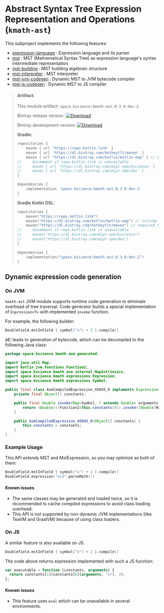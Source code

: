 # Abstract Syntax Tree Expression Representation and Operations (`kmath-ast`)

This subproject implements the following features:

 - [expression-language](src/jvmMain/kotlin/kscience/kmath/ast/parser.kt) : Expression language and its parser
 - [mst](src/commonMain/kotlin/kscience/kmath/ast/MST.kt) : MST (Mathematical Syntax Tree) as expression language's syntax intermediate representation
 - [mst-building](src/commonMain/kotlin/kscience/kmath/ast/MstAlgebra.kt) : MST building algebraic structure
 - [mst-interpreter](src/commonMain/kotlin/kscience/kmath/ast/MST.kt) : MST interpreter
 - [mst-jvm-codegen](src/jvmMain/kotlin/kscience/kmath/asm/asm.kt) : Dynamic MST to JVM bytecode compiler
 - [mst-js-codegen](src/jsMain/kotlin/kscience/kmath/estree/estree.kt) : Dynamic MST to JS compiler


> #### Artifact:
>
> This module artifact: `space.kscience:kmath-ast:0.3.0-dev-2`.
>
> Bintray release version:        [ ![Download](https://api.bintray.com/packages/mipt-npm/kscience/kmath-ast/images/download.svg) ](https://bintray.com/mipt-npm/kscience/kmath-ast/_latestVersion)
>
> Bintray development version:    [ ![Download](https://api.bintray.com/packages/mipt-npm/dev/kmath-ast/images/download.svg) ](https://bintray.com/mipt-npm/dev/kmath-ast/_latestVersion)
>
> **Gradle:**
>
> ```gradle
> repositories {
>     maven { url 'https://repo.kotlin.link' }
>     maven { url 'https://dl.bintray.com/hotkeytlt/maven' }
>     maven { url "https://dl.bintray.com/kotlin/kotlin-eap" } // include for builds based on kotlin-eap
>//     Uncomment if repo.kotlin.link is unavailable 
>//     maven { url 'https://dl.bintray.com/mipt-npm/kscience' }
>//     maven { url 'https://dl.bintray.com/mipt-npm/dev' }
> }
> 
> dependencies {
>     implementation 'space.kscience:kmath-ast:0.3.0-dev-2'
> }
> ```
> **Gradle Kotlin DSL:**
>
> ```kotlin
> repositories {
>     maven("https://repo.kotlin.link")
>     maven("https://dl.bintray.com/kotlin/kotlin-eap") // include for builds based on kotlin-eap
>     maven("https://dl.bintray.com/hotkeytlt/maven") // required for a
>//     Uncomment if repo.kotlin.link is unavailable 
>//     maven("https://dl.bintray.com/mipt-npm/kscience")
>//     maven("https://dl.bintray.com/mipt-npm/dev")
> }
> 
> dependencies {
>     implementation("space.kscience:kmath-ast:0.3.0-dev-2")
> }
> ```

## Dynamic expression code generation

### On JVM

`kmath-ast` JVM module supports runtime code generation to eliminate overhead of tree traversal. Code generator builds
a special implementation of `Expression<T>` with implemented `invoke` function.

For example, the following builder:

```kotlin
DoubleField.mstInField { symbol("x") + 2 }.compile()
``` 

â€¦ leads to generation of bytecode, which can be decompiled to the following Java class:

```java
package space.kscience.kmath.asm.generated;

import java.util.Map;
import kotlin.jvm.functions.Function2;
import space.kscience.kmath.asm.internal.MapIntrinsics;
import space.kscience.kmath.expressions.Expression;
import space.kscience.kmath.expressions.Symbol;

public final class AsmCompiledExpression_45045_0 implements Expression<Double> {
    private final Object[] constants;

    public final Double invoke(Map<Symbol, ? extends Double> arguments) {
        return (Double)((Function2)this.constants[0]).invoke((Double)MapIntrinsics.getOrFail(arguments, "x"), 2);
    }

    public AsmCompiledExpression_45045_0(Object[] constants) {
        this.constants = constants;
    }
}

```

### Example Usage

This API extends MST and MstExpression, so you may optimize as both of them:

```kotlin
DoubleField.mstInField { symbol("x") + 2 }.compile()
DoubleField.expression("x+2".parseMath())
```

#### Known issues

- The same classes may be generated and loaded twice, so it is recommended to cache compiled expressions to avoid
  class loading overhead.
- This API is not supported by non-dynamic JVM implementations (like TeaVM and GraalVM) because of using class loaders.

### On JS

A similar feature is also available on JS.

```kotlin
DoubleField.mstInField { symbol("x") + 2 }.compile()
``` 

The code above returns expression implemented with such a JS function:

```js
var executable = function (constants, arguments) {
  return constants[1](constants[0](arguments, "x"), 2);
};
```

#### Known issues

- This feature uses `eval` which can be unavailable in several environments.
